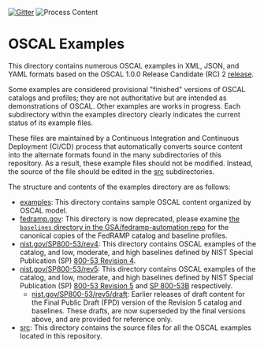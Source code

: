 [![Gitter](https://img.shields.io/gitter/room/usnistgov-OSCAL/Lobby)](https://gitter.im/usnistgov-OSCAL/Lobby) ![Process Content](https://github.com/usnistgov/oscal-content/workflows/Process%20Content/badge.svg?branch=master)

# OSCAL Examples

This directory contains numerous OSCAL examples in XML, JSON, and YAML formats based on the OSCAL 1.0.0 Release Candidate (RC) 2 [release]().

Some examples are considered provisional "finished" versions of OSCAL catalogs and profiles; they are not authoritative but are intended as demonstrations of OSCAL. Other examples are works in progress. Each subdirectory within the examples directory clearly indicates the current status of its example files.

These files are maintained by a Continuous Integration and Continuous Deployment (CI/CD) process that automatically converts source content into the alternate formats found in the many subdirectories of this repository. As a result, these example files should not be modified. Instead, the source of the file should be edited in the [src](src) subdirectories.

The structure and contents of the examples directory are as follows:

- [examples](examples): This directory contains sample OSCAL content organized by OSCAL model.
- [fedramp.gov](fedramp.gov): This directory is now deprecated, please examine [the `baselines` directory in the GSA/fedramp-automation repo](https://github.com/GSA/fedramp-automation/tree/master/baselines) for the canonical copies of the FedRAMP catalog and baseline profiles.
- [nist.gov/SP800-53/rev4](nist.gov/SP800-53/rev4): This directory contains OSCAL examples of the catalog, and low, moderate, and high baselines defined by NIST Special Publication (SP) [800-53 Revision 4](https://csrc.nist.gov/publications/detail/sp/800-53/rev-4/final).
- [nist.gov/SP800-53/rev5](nist.gov/SP800-53/rev5): This directory contains OSCAL examples of the catalog, and low, moderate, and high baselines defined by NIST Special Publication (SP) [800-53 Revision 5](https://csrc.nist.gov/publications/detail/sp/800-53/rev-5/final[) and [SP 800-53B](https://csrc.nist.gov/publications/detail/sp/800-53b/final) respectively.
  - [nist.gov/SP800-53/rev5/draft](nist.gov/SP800-53/rev5/draft): Earlier releases of draft content for the Final Public Draft (FPD) version of the Revision 5 catalog and baselines. These drafts, are now superseded by the final versions above, and are provided for reference only.
- [src](src): This directory contains the source files for all the OSCAL examples located in this repository.

